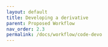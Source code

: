 ```yaml
---
layout: default
title: Developing a derivative
parent: Proposed Workflow
nav_order: 2.3
permalink: /docs/workflow/code-devo
---
```

